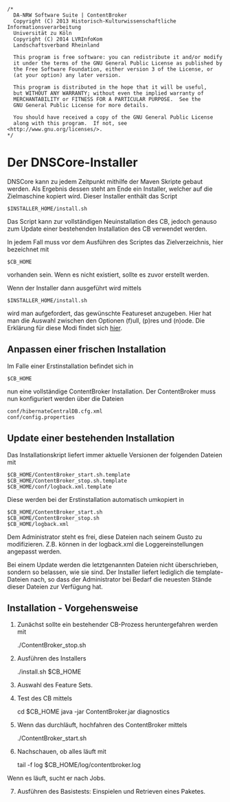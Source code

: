 	/*
	  DA-NRW Software Suite | ContentBroker
	  Copyright (C) 2013 Historisch-Kulturwissenschaftliche Informationsverarbeitung
	  Universität zu Köln
	  Copyright (C) 2014 LVRInfoKom
	  Landschaftsverband Rheinland
	
	  This program is free software: you can redistribute it and/or modify
	  it under the terms of the GNU General Public License as published by
	  the Free Software Foundation, either version 3 of the License, or
	  (at your option) any later version.
	
	  This program is distributed in the hope that it will be useful,
	  but WITHOUT ANY WARRANTY; without even the implied warranty of
	  MERCHANTABILITY or FITNESS FOR A PARTICULAR PURPOSE.  See the
	  GNU General Public License for more details.
	
	  You should have received a copy of the GNU General Public License
	  along with this program.  If not, see <http://www.gnu.org/licenses/>.
	*/

# Der DNSCore-Installer

DNSCore kann zu jedem Zeitpunkt mithilfe der Maven Skripte gebaut werden. Als Ergebnis dessen steht am Ende ein Installer,
welcher auf die Zielmaschine kopiert wird. Dieser Installer enthält das Script

    $INSTALLER_HOME/install.sh

Das Script kann zur vollständigen Neuinstallation des CB, 
jedoch genauso zum Update einer bestehenden Installation des CB verwendet werden.

In jedem Fall muss vor dem Ausführen des Scriptes das Zielverzeichnis, hier bezeichnet mit

    $CB_HOME
    
vorhanden sein. Wenn es nicht existiert, sollte es zuvor erstellt werden.

Wenn der Installer dann ausgeführt wird mittels

    $INSTALLER_HOME/install.sh
    
wird man aufgefordert, das gewünschte Featureset anzugeben. Hier hat man die Auswahl zwischen den Optionen (f)ull, (p)res und
(n)ode. Die Erklärung für diese Modi findet sich [hier](https://github.com/da-nrw/DNSCore/blob/master/ContentBroker/src/main/markdown/administration-dnscore-modes.de.md).

## Anpassen einer frischen Installation

Im Falle einer Erstinstallation befindet sich in

    $CB_HOME
    
nun eine vollständige ContentBroker Installation. Der ContentBroker muss nun konfiguriert werden über die Dateien
    
    conf/hibernateCentralDB.cfg.xml
    conf/config.properties

## Update einer bestehenden Installation

Das Installationskript liefert immer aktuelle Versionen der folgenden Dateien mit

    $CB_HOME/ContentBroker_start.sh.template
    $CB_HOME/ContentBroker_stop.sh.template
    $CB_HOME/conf/logback.xml.template

Diese werden bei der Erstinstallation automatisch umkopiert in

    $CB_HOME/ContentBroker_start.sh
    $CB_HOME/ContentBroker_stop.sh
    $CB_HOME/logback.xml
    
Dem Administrator steht es frei, diese Dateien nach seinem Gusto zu modifizieren. Z.B. können in der logback.xml
die Loggereinstellungen angepasst werden. 

Bei einem Update werden die letztgenannten Dateien nicht überschrieben, sondern so belassen, wie sie sind. Der Installer
liefert lediglich die template-Dateien nach, so dass der Administrator bei Bedarf die neuesten Stände dieser Dateien zur Verfügung hat.

## Installation - Vorgehensweise

1. Zunächst sollte ein bestehender CB-Prozess heruntergefahren werden mit

    ./ContentBroker_stop.sh
    
2. Ausführen des Installers

    ./install.sh $CB_HOME
    
3. Auswahl des Feature Sets.

4. Test des CB mittels

    cd $CB_HOME
    java -jar ContentBroker.jar diagnostics

5. Wenn das durchläuft, hochfahren des ContentBroker mittels

    ./ContentBroker_start.sh

6. Nachschauen, ob alles läuft mit

    tail -f log $CB_HOME/log/contentbroker.log
    
Wenn es läuft, sucht er nach Jobs.

7. Ausführen des Basistests: Einspielen und Retrieven eines Paketes.
  
